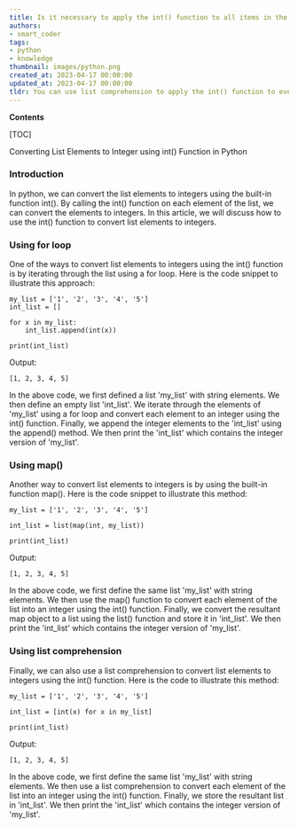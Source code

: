```yaml
---
title: Is it necessary to apply the int() function to all items in the list?
authors:
- smart_coder
tags:
- python
- knowledge
thumbnail: images/python.png
created_at: 2023-04-17 00:00:00
updated_at: 2023-04-17 00:00:00
tldr: You can use list comprehension to apply the int() function to every element in a list, like this [int(element) for element in my\_list].
---
```


**Contents**

[TOC]

Converting List Elements to Integer using int() Function in Python

### Introduction

In python, we can convert the list elements to integers using the built-in function int(). By calling the int() function on each element of the list, we can convert the elements to integers. In this article, we will discuss how to use the int() function to convert list elements to integers.


### Using for loop

One of the ways to convert list elements to integers using the int() function is by iterating through the list using a for loop. Here is the code snippet to illustrate this approach:

```
my_list = ['1', '2', '3', '4', '5']
int_list = []

for x in my_list:
    int_list.append(int(x))

print(int_list)
```

Output:

```
[1, 2, 3, 4, 5]
```

In the above code, we first defined a list 'my_list' with string elements. We then define an empty list 'int_list'. We iterate through the elements of 'my_list' using a for loop and convert each element to an integer using the int() function. Finally, we append the integer elements to the 'int_list' using the append() method. We then print the 'int_list' which contains the integer version of 'my_list'.


### Using map()

Another way to convert list elements to integers is by using the built-in function map(). Here is the code snippet to illustrate this method:

```
my_list = ['1', '2', '3', '4', '5']

int_list = list(map(int, my_list))

print(int_list)
```

Output:

```
[1, 2, 3, 4, 5]
```

In the above code, we first define the same list 'my_list' with string elements. We then use the map() function to convert each element of the list into an integer using the int() function. Finally, we convert the resultant map object to a list using the list() function and store it in 'int_list'. We then print the 'int_list' which contains the integer version of 'my_list'.


### Using list comprehension

Finally, we can also use a list comprehension to convert list elements to integers using the int() function. Here is the code to illustrate this method:

```
my_list = ['1', '2', '3', '4', '5']

int_list = [int(x) for x in my_list]

print(int_list)
```

Output:

```
[1, 2, 3, 4, 5]
```

In the above code, we first define the same list 'my_list' with string elements. We then use a list comprehension to convert each element of the list into an integer using the int() function. Finally, we store the resultant list in 'int_list'. We then print the 'int_list' which contains the integer version of 'my_list'.
